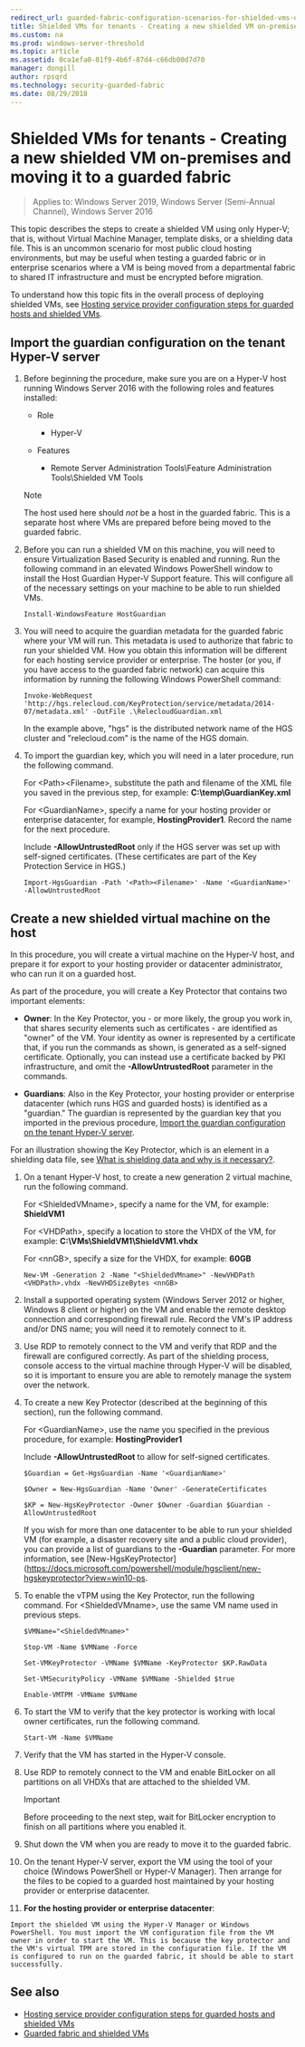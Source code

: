 ```yaml
---
redirect_url: guarded-fabric-configuration-scenarios-for-shielded-vms-overview.md
title: Shielded VMs for tenants - Creating a new shielded VM on-premises and moving it to a guarded fabric
ms.custom: na
ms.prod: windows-server-threshold
ms.topic: article
ms.assetid: 0ca1efa0-01f9-4b6f-87d4-c66db00d7d70
manager: dongill
author: rpsqrd
ms.technology: security-guarded-fabric
ms.date: 08/29/2018
---
```


# Shielded VMs for tenants - Creating a new shielded VM on-premises and moving it to a guarded fabric

>Applies to: Windows Server 2019, Windows Server (Semi-Annual Channel), Windows Server 2016


<!-- NOTE THAT THIS FILE HAS A "redirect_url" LINE IN THE METADATA. EVENTUALLY WE WILL PROBABLY STRIP OUT THE DETAILED METADATA AND THE CONTENT BELOW, SO IT'S PURELY A REDIRECTED TOPIC. However, as of mid-November 2016, we're still deciding. -->



This topic describes the steps to create a shielded VM using only Hyper-V; that is, without Virtual Machine Manager, template disks, or a shielding data file. This is an uncommon scenario for most public cloud hosting environments, but may be useful when testing a guarded fabric or in enterprise scenarios where a VM is being moved from a departmental fabric to shared IT infrastructure and must be encrypted before migration.

To understand how this topic fits in the overall process of deploying shielded VMs, see [Hosting service provider configuration steps for guarded hosts and shielded VMs](guarded-fabric-configuration-scenarios-for-shielded-vms-overview.md).

## Import the guardian configuration on the tenant Hyper-V server

1.  Before beginning the procedure, make sure you are on a Hyper-V host running Windows Server 2016 with the following roles and features installed:

    - Role

        - Hyper-V

    - Features

        - Remote Server Administration Tools\\Feature Administration Tools\\Shielded VM Tools

    > [!NOTE]
    > The host used here should *not* be a host in the guarded fabric. This is a separate host where VMs are prepared before being moved to the guarded fabric.

2.  Before you can run a shielded VM on this machine, you will need to ensure Virtualization Based Security is enabled and running. Run the following command in an elevated Windows PowerShell window to install the Host Guardian Hyper-V Support feature. This will configure all of the necessary settings on your machine to be able to run shielded VMs.

        Install-WindowsFeature HostGuardian

3.  You will need to acquire the guardian metadata for the guarded fabric where your VM will run. This metadata is used to authorize that fabric to run your shielded VM. How you obtain this information will be different for each hosting service provider or enterprise. The hoster (or you, if you have access to the guarded fabric network) can acquire this information by running the following Windows PowerShell command:

        Invoke-WebRequest 'http://hgs.relecloud.com/KeyProtection/service/metadata/2014-07/metadata.xml' -OutFile .\RelecloudGuardian.xml

    In the example above, "hgs" is the distributed network name of the HGS cluster and "relecloud.com" is the name of the HGS domain.

4.  To import the guardian key, which you will need in a later procedure, run the following command.

    For &lt;Path&gt;&lt;Filename&gt;, substitute the path and filename of the XML file you saved in the previous step, for example: **C:\\temp\\GuardianKey.xml**

    For &lt;GuardianName&gt;, specify a name for your hosting provider or enterprise datacenter, for example, **HostingProvider1**. Record the name for the next procedure.

    Include **-AllowUntrustedRoot** only if the HGS server was set up with self-signed certificates. (These certificates are part of the Key Protection Service in HGS.)

        Import-HgsGuardian -Path '<Path><Filename>' -Name '<GuardianName>' -AllowUntrustedRoot

## Create a new shielded virtual machine on the host

In this procedure, you will create a virtual machine on the Hyper-V host, and prepare it for export to your hosting provider or datacenter administrator, who can run it on a guarded host.

As part of the procedure, you will create a Key Protector that contains two important elements:

-   **Owner**: In the Key Protector, you - or more likely, the group you work in, that shares security elements such as certificates - are identified as "owner" of the VM. Your identity as owner is represented by a certificate that, if you run the commands as shown, is generated as a self-signed certificate. Optionally, you can instead use a certificate backed by PKI infrastructure, and omit the **-AllowUntrustedRoot** parameter in the commands.

-   **Guardians**: Also in the Key Protector, your hosting provider or enterprise datacenter (which runs HGS and guarded hosts) is identified as a "guardian." The guardian is represented by the guardian key that you imported in the previous procedure, [Import the guardian configuration on the tenant Hyper-V server](#import-the-guardian-configuration-on-the-tenant-hyper-v-server).

For an illustration showing the Key Protector, which is an element in a shielding data file, see [What is shielding data and why is it necessary?](guarded-fabric-and-shielded-vms.md#what-is-shielding-data-and-why-is-it-necessary).

1.  On a tenant Hyper-V host, to create a new generation 2 virtual machine, run the following command.

    For &lt;ShieldedVMname&gt;, specify a name for the VM, for example: **ShieldVM1**
    
    For &lt;VHDPath&gt;, specify a location to store the VHDX of the VM, for example: **C:\\VMs\\ShieldVM1\\ShieldVM1.vhdx**
    
    For &lt;nnGB&gt;, specify a size for the VHDX, for example: **60GB**

        New-VM -Generation 2 -Name "<ShieldedVMname>" -NewVHDPath <VHDPath>.vhdx -NewVHDSizeBytes <nnGB>

2.  Install a supported operating system (Windows Server 2012 or higher, Windows 8 client or higher) on the VM and enable the remote desktop connection and corresponding firewall rule. Record the VM's IP address and/or DNS name; you will need it to remotely connect to it.

3.  Use RDP to remotely connect to the VM and verify that RDP and the firewall are configured correctly. As part of the shielding process, console access to the virtual machine through Hyper-V will be disabled, so it is important to ensure you are able to remotely manage the system over the network.

4.  To create a new Key Protector (described at the beginning of this section), run the following command.

    For &lt;GuardianName&gt;, use the name you specified in the previous procedure, for example: **HostingProvider1**

    Include **-AllowUntrustedRoot** to allow for self-signed certificates.

        $Guardian = Get-HgsGuardian -Name '<GuardianName>'

        $Owner = New-HgsGuardian -Name 'Owner' -GenerateCertificates

        $KP = New-HgsKeyProtector -Owner $Owner -Guardian $Guardian -AllowUntrustedRoot

    If you wish for more than one datacenter to be able to run your shielded VM (for example, a disaster recovery site and a public cloud provider), you can provide a list of guardians to the **-Guardian** parameter. For more information, see [New-HgsKeyProtector](https://docs.microsoft.com/powershell/module/hgsclient/new-hgskeyprotector?view=win10-ps.

5.  To enable the vTPM using the Key Protector, run the following command. For &lt;ShieldedVMname&gt;, use the same VM name used in previous steps.

        $VMName="<ShieldedVMname>"

        Stop-VM -Name $VMName -Force

        Set-VMKeyProtector -VMName $VMName -KeyProtector $KP.RawData

        Set-VMSecurityPolicy -VMName $VMName -Shielded $true

        Enable-VMTPM -VMName $VMName

6.  To start the VM to verify that the key protector is working with local owner certificates, run the following command.

        Start-VM -Name $VMName

7.  Verify that the VM has started in the Hyper-V console.

8.  Use RDP to remotely connect to the VM and enable BitLocker on all partitions on all VHDXs that are attached to the shielded VM.

    > [!IMPORTANT]
    > Before proceeding to the next step, wait for BitLocker encryption to finish on all partitions where you enabled it.

9.  Shut down the VM when you are ready to move it to the guarded fabric.

10.  On the tenant Hyper-V server, export the VM using the tool of your choice (Windows PowerShell or Hyper-V Manager). Then arrange for the files to be copied to a guarded host maintained by your hosting provider or enterprise datacenter.

11.  **For the hosting provider or enterprise datacenter**:

    Import the shielded VM using the Hyper-V Manager or Windows PowerShell. You must import the VM configuration file from the VM owner in order to start the VM. This is because the key protector and the VM's virtual TPM are stored in the configuration file. If the VM is configured to run on the guarded fabric, it should be able to start successfully.

## See also

- [Hosting service provider configuration steps for guarded hosts and shielded VMs](guarded-fabric-configuration-scenarios-for-shielded-vms-overview.md)
- [Guarded fabric and shielded VMs](guarded-fabric-and-shielded-vms-top-node.md)

